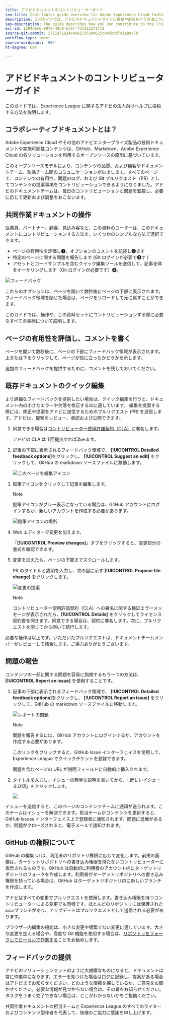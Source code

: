 ```yaml
---
title: アドビドキュメントのコントリビューターガイド
seo-title: Contributor guide overview for Adobe Experience Cloud technical documentation
description: このガイドでは、アドビのドキュメントサイトに提案や追加を行う方法について説明します。
seo-description: The guide describes how you can contribute to the [!UICONTROL Adobe Experience Cloud] technical documentation.
exl-id: 1294d0c6-897e-49c0-bf27-fd7d122f1fc8
source-git-commit: 2721a71924c46e1536394625c945bdd791e8ac70
workflow-type: tm+mt
source-wordcount: '904'
ht-degree: 69%

---
```


# アドビドキュメントのコントリビューターガイド

このガイドでは、Experience League に関するアドビの法人向けヘルプに投稿する方法を説明します。

## コラボレーティブドキュメントとは？

Adobe Experience Cloud やその他のアドビエンタープライズ製品の技術ドキュメントや実施可能性コンテンツは、GitHub、Markdown、Adobe Experience Cloud の各ソリューションを利用するオープンソースの原則に基づいています。

このオープンソースモデルにより、コンテンツの品質、および顧客やドキュメントチーム、製品チーム間のコミュニケーションが向上します。すべてのページで、コンテンツの有用性、問題のログ、および Git プルリクエスト（PR）としてコンテンツの提案事項をコントリビューションできるようになりました。アドビのドキュメントチームは、毎日のコントリビューションと問題を監視し、必要に応じて更新および調整をおこないます。

## 共同作業ドキュメントの操作

従業員、パートナー、顧客、見込み客など、この資料のユーザーは、このドキュメントにコントリビューションする方法を、いくつかのシンプルな方法で選択できます。

* ページの有用性を評価し❶、オプションのコメントを記述し❷ます
* 特定のページに関する問題を報告します (Git ログインが必要で❸す )
* アセットとコードサンプルを含むクイック編集ツールを送信して、記事全体をオーサリングします（Git ログインが必要です）❹。

![フィードバック](assets/feedback-options.png)

これらのオプションは、ページを開いて数秒後にページの下部に表示されます。 フィードバック領域を閉じた場合は、ページをリロードして元に戻すことができます。

このガイドでは、操作や、この資料セットにコントリビューションする際に必要なすべての事柄について説明します。

<!--
>[!IMPORTANT]
>All repositories that publish to docs.adobe.com have adopted the [Adobe Open Source Code of Conduct](../code-of-conduct.md) or the [.NET Foundation Code of Conduct](https://dotnetfoundation.org/code-of-conduct). For more information, see the [Contributing](../contributing.md) article.
>
> Minor corrections or clarifications to documentation and code examples in public repositories are covered by the [Adobe Documentation Terms of Use](https://www.adobe.com/legal/terms.html). New or significant changes generate a comment in the pull request, asking you to submit an online Contribution License Agreement (CLA) if you are not an employee of Adobe. We need you to complete the online form before we can review or accept your pull request.
-->

## ページの有用性を評価し、コメントを書く

ページを開いて数秒後に、ページの下部にフィードバック領域が表示されます。 上または下をクリックして、ページが役に立ったかどうかを示します。

追加のフィードバックを提供するために、コメントを残しておいてください。

## 既存ドキュメントのクイック編集

より詳細なフィードバックを提供したい場合は、クイック編集を行うと、ドキュメント内の小さなエラーや欠落を修正するのに適しています。 編集を提案する際には、修正や提案をアドビに送信するためのプルリクエスト (PR) を送信します。アドビは、提案をレビュー、承認および公開できます。

1. 同意できる場合は[コントリビューター使用許諾契約（CLA）](http://opensource.adobe.com/cla.html)に署名します。

   アドビの CLA は 1 回提出すれば済みます。

1. 記事の下部に表示されるフィードバック領域で、 **[!UICONTROL Detailed feedback options]**&#x200B;をクリックし、 **[!UICONTROL Suggest an edit]** をクリックして、GitHub の markdown ソースファイルに移動します。

   ![このページを編集アイコン](/help/assets/feedback-suggest-edit.png)

1. 鉛筆アイコンをクリックして記事を編集します。

   >[!NOTE]
   >
   >鉛筆アイコンがグレー表示になっている場合は、GitHub アカウントにログインするか、新しいアカウントを作成する必要があります。

   ![鉛筆アイコンの場所](assets/git_edit.png)

1. Web エディターで変更を加えます。

   「**[!UICONTROL Preview changes]**」タブをクリックすると、変更部分の書式を確認できます。

1. 変更を加えたら、ページの下部までスクロールします。

   PR のタイトルと説明を入力し、次の図に示す **[!UICONTROL Propose file change]** をクリックします。

   ![変更の提案](assets/submit-pull-request.png)

   >[!NOTE]
   >
   >コントリビューター使用許諾契約（CLA）への署名に関する検証エラーメッセージが表示されたら、**[!UICONTROL Details]** をクリックしてライセンス契約書を開きます。同意できる場合は、契約に署名します。次に、プルリクエストを閉じてから開いて続行します。

必要な操作は以上です。いただいたプルリクエストは、ドキュメントチームメンバーがレビューして結合します。ご協力ありがとうございます。

## 問題の報告

コンテンツの一部に関する問題を容易に指摘するもう一つの方法は、**[!UICONTROL Report an issue]** を使用することです。

1. 記事の下部に表示されるフィードバック領域で、 **[!UICONTROL Detailed feedback options]**&#x200B;をクリックし、 **[!UICONTROL Report an issue]** をクリックして、GitHub の markdown ソースファイルに移動します。

   ![レポートの問題](assets/feedback-report-issue.png)

   >[!NOTE]
   >
   >問題を報告するには、GitHub アカウントにログインするか、アカウントを作成する必要があります。

   このリンクをクリックすると、GitHub Issue インターフェイスを使用して、Experience League でクイックチケットを登録できます。

   問題を含むページの URL が説明フィールドに自動的に挿入されます。

1. タイトルを入力し、イシューの簡単な説明を書いてから、「*新しいイシューを送信*」をクリックします。

   ![](assets/git_issue_example.png)

イシューを送信すると、このページのコンテンツチームに通知が送られます。このチームはイシューを解決できます。担当チームがコンテンツを更新すると、GitHub Issues インターフェイス上で登録者に通知されます。問題に進展があるか、問題がクローズされると、電子メールで通知されます。

## GitHub の権限について

GitHub の編集 UI は、利用者のリポジトリ権限に応じて変化します。前掲の画像は、ターゲットリポジトリへの書き込み権限を持たないコントリビューターに表示されるものです。GitHub は自動的に利用者のアカウント内にターゲットリポジトリのフォークを作成します。利用者がターゲットリポジトリへの書き込み権限を持っている場合は、GitHub はターゲットリポジトリ内に新しいブランチを作成します。

アドビはすべての変更でプルリクエストを使用します。書き込み権限を持つコントリビューターによる変更でも同様です。ほとんどのリポジトリには保護された`main`ブランチがあり、アップデートはプルリクエストとして送信される必要があります。

ブラウザー内編集の機能は、小さな変更や頻繁でない変更に適しています。大きな変更を加える場合や、高度な Git 機能を使用する場合は、[リポジトリをフォークしてローカルで作業する](setup/full-workflow.md)ことをお勧めします。

## フィードバックの提供

アドビのソリューションセットのように大規模なものになると、ドキュメントは常に作業中になります。エラーを見つけた場合はログに記録し、提案がある場合はアドビまでお知らせください。どのような情報を探しているか、ご意見をお聞かせください。必要な情報が見つからない場合は、その旨をお知らせください。タスクをうまく完了できない場合は、どこがわからないかをご指摘ください。

共同作業ドキュメントの担当チームと Experience League のすべてのライターおよびコンテンツ製作者を代表して、皆様のご協力に感謝を申し上げます。
